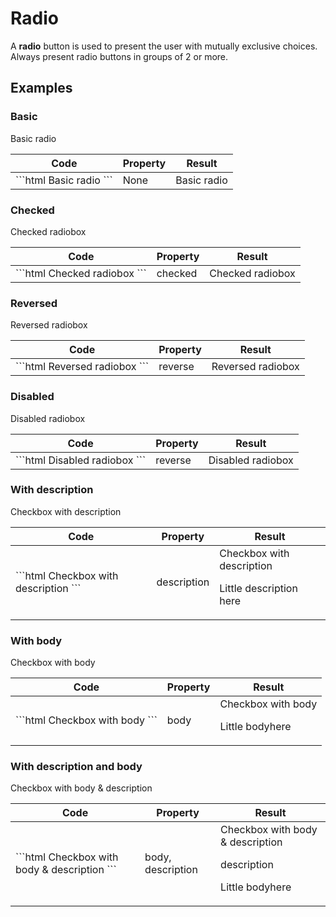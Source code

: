# Radio

A **radio** button is used to present the user with mutually exclusive choices. Always present radio buttons in groups of 2 or more.

## Examples

### Basic

<div class="sample-bloc">

  <pf-radiobox>Basic radio</pf-radiobox>

</div>

<div class = "sample-table full-width">

  <table>
    <thead>
      <tr>
        <th>Code</th>
        <th>Property</th>
        <th>Result</th>
      </tr>
    </thead>
    <tbody>
      <tr>
        <td>
          ```html
            <pf-radiobox>
              Basic radio
            </pf-radiobox>
          ```
        </td>
        <td>None</td>
        <td>
          <pf-radiobox>Basic radio</pf-radiobox>
        </td>
      </tr>
    </tbody>
  </table>

</div>

### Checked

<div class="sample-bloc">

  <pf-radiobox checked>Checked radiobox</pf-radiobox>

</div>

<div class = "sample-table full-width">

  <table>
    <thead>
      <tr>
        <th>Code</th>
        <th>Property</th>
        <th>Result</th>
      </tr>
    </thead>
    <tbody>
      <tr>
        <td>
          ```html
            <pf-radiobox checked>
              Checked radiobox
            </pf-radiobox>
          ```
        </td>
        <td>checked</td>
        <td>
          <pf-radiobox checked>Checked radiobox</pf-radiobox>
        </td>
      </tr>
    </tbody>
  </table>

</div>

### Reversed

<div class="sample-bloc">

  <pf-radiobox reverse>Reversed radiobox</pf-radiobox>

</div>

<div class = "sample-table full-width">

  <table>
    <thead>
      <tr>
        <th>Code</th>
        <th>Property</th>
        <th>Result</th>
      </tr>
    </thead>
    <tbody>
      <tr>
        <td>
          ```html
            <pf-radiobox reverse>
              Reversed radiobox
            </pf-radiobox>
          ```
        </td>
        <td>reverse</td>
        <td>
          <pf-radiobox reverse>Reversed radiobox</pf-radiobox>
        </td>
      </tr>
    </tbody>
  </table>

</div>

### Disabled

<div class="sample-bloc">

  <pf-radiobox disabled>Disabled radiobox</pf-radiobox>

</div>

<div class = "sample-table full-width">

  <table>
    <thead>
      <tr>
        <th>Code</th>
        <th>Property</th>
        <th>Result</th>
      </tr>
    </thead>
    <tbody>
      <tr>
        <td>
          ```html
            <pf-radiobox disabled>
              Disabled radiobox
            </pf-radiobox>
          ```
        </td>
        <td>reverse</td>
        <td>
          <pf-radiobox disabled>Disabled radiobox</pf-radiobox>
        </td>
      </tr>
    </tbody>
  </table>

</div>

### With description

<div class="sample-bloc">

  <pf-radiobox description>Checkbox with description</pf-radiobox>

</div>

<div class = "sample-table full-width">

  <table>
    <thead>
      <tr>
        <th>Code</th>
        <th>Property</th>
        <th>Result</th>
      </tr>
    </thead>
    <tbody>
      <tr>
        <td>
          ```html
            <pf-radiobox description>
            Checkbox with description
            </pf-radiobox>
          ```
        </td>
        <td>description</td>
        <td>
          <pf-radiobox description>
            Checkbox with description
            <slot name="description">
              <p>Little description here</p>
            </slot>
          </pf-radiobox>
        </td>
      </tr>
    </tbody>
  </table>

</div>

### With body

<div class="sample-bloc">

  <pf-radiobox body>Checkbox with body</pf-radiobox>

</div>

<div class = "sample-table full-width">

  <table>
    <thead>
      <tr>
        <th>Code</th>
        <th>Property</th>
        <th>Result</th>
      </tr>
    </thead>
    <tbody>
      <tr>
        <td>
          ```html
            <pf-radiobox body>
            Checkbox with body
            </pf-radiobox>
          ```
        </td>
        <td>body</td>
        <td>
          <pf-radiobox description>
            Checkbox with body
            <slot name="body">
              <p>Little body<pf-button variant = "primary">here</pf-button></p>
            </slot>
          </pf-radiobox>
        </td>
      </tr>
    </tbody>
  </table>

</div>

### With description and body

<div class="sample-bloc">

  <pf-radiobox body>Checkbox with body & description</pf-radiobox>

</div>

<div class = "sample-table full-width">

  <table>
    <thead>
      <tr>
        <th>Code</th>
        <th>Property</th>
        <th>Result</th>
      </tr>
    </thead>
    <tbody>
      <tr>
        <td>
          ```html
            <pf-radiobox description body>
            Checkbox with body & description
            </pf-radiobox>
          ```
        </td>
        <td>body, description</td>
        <td>
          <pf-radiobox description>
            Checkbox with body & description
            <slot name="description">
              <p>description</p>
            </slot>
            <slot name="body">
              <p>Little body<pf-button variant = "primary">here</pf-button></p>
            </slot>
          </pf-radiobox>
        </td>
      </tr>
    </tbody>
  </table>

</div>